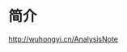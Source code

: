 <!-- README.md --- 
;; 
;; Description: 
;; Author: Hongyi Wu(吴鸿毅)
;; Email: wuhongyi@qq.com 
;; Created: 五 6月 23 18:59:29 2017 (+0800)
;; Last-Updated: 日 6月 25 14:38:00 2017 (+0800)
;;           By: Hongyi Wu(吴鸿毅)
;;     Update #: 6
;; URL: http://wuhongyi.cn -->

# 简介


http://wuhongyi.cn/AnalysisNote








<!-- README.md ends here -->
